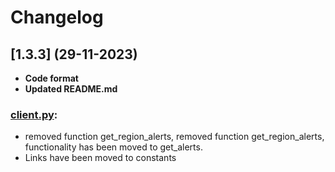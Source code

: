 # Changelog

## [1.3.3] (29-11-2023)

* **Code format**
* **Updated README.md**
###  **[client.py](https://github.com/user-sspmynxdvb/ua_alarm/blob/a75017703220ede06cfc6809f1b9c15c273abeea/ua_alarm/client.py)**: 
* removed function get_region_alerts, removed function get_region_alerts, functionality has been moved to get_alerts.
* Links have been moved to constants